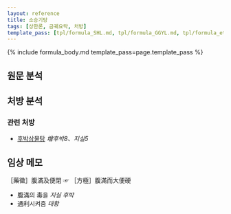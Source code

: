 ```yaml
---
layout: reference
title: 소승기탕
tags: [상한론, 금궤요략, 처방]
template_pass: [tpl/formula_SHL.md, tpl/formula_GGYL.md, tpl/formula_etc.md]
---
```



{% include formula_body.md template_pass=page.template_pass %}



## 원문 분석



## 처방 분석

### 관련 처방

* [후박삼물탕]({{site.formulaurl}}/후박삼물탕) _增후박8、지실5_

## 임상 메모

［藥徵］腹滿及便閉 ☞ ［方極］腹滿而大便硬
* 腹滿의 毒을 _지실 후박_
* 通利시켜줌 _대황_
